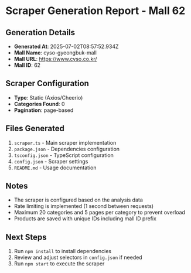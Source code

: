 # Scraper Generation Report - Mall 62

## Generation Details
- **Generated At**: 2025-07-02T08:57:52.934Z
- **Mall Name**: cyso-gyeongbuk-mall
- **Mall URL**: https://www.cyso.co.kr/
- **Mall ID**: 62

## Scraper Configuration
- **Type**: Static (Axios/Cheerio)
- **Categories Found**: 0
- **Pagination**: page-based

## Files Generated
1. `scraper.ts` - Main scraper implementation
2. `package.json` - Dependencies configuration
3. `tsconfig.json` - TypeScript configuration
4. `config.json` - Scraper settings
5. `README.md` - Usage documentation

## Notes
- The scraper is configured based on the analysis data
- Rate limiting is implemented (1 second between requests)
- Maximum 20 categories and 5 pages per category to prevent overload
- Products are saved with unique IDs including mall ID prefix

## Next Steps
1. Run `npm install` to install dependencies
2. Review and adjust selectors in `config.json` if needed
3. Run `npm start` to execute the scraper
